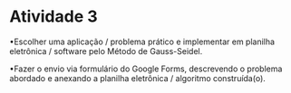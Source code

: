 # Atividade 3

•Escolher
uma aplicação / problema prático e implementar em planilha eletrônica /  software pelo Método de Gauss-Seidel.


•Fazer
o envio via formulário do Google Forms, descrevendo o problema abordado e
anexando a planilha eletrônica / algoritmo construída(o).